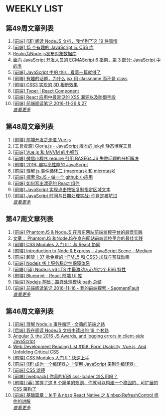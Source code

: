 # WEEKLY LIST        
## 第49周文章列表       
1. [[前端] [译] 阅读 NodeJS 文档，我学到了这 19 件事情](http://gold.xitu.io/entry/583ad71d128fe1006be5ddd6)       
2. [[前端] 15 个有趣的 JavaScript 与 CSS 库](http://gold.xitu.io/entry/583ed0d561ff4b006ce73623)       
3. [Realm为Node.js发布对象数据库](http://www.infoq.com/cn/news/2016/11/Realm-database-nodejs?utm_campaign=infoq_content&utm_source=infoq&utm_medium=feed&utm_term=global)       
4. [面向 JavaScript 开发人员的 ECMAScript 6 指南，第 3
        部分: JavaScript 中的类](http://www.ibm.com/developerworks/cn/web/wa-ecmascript6-neward-p3/index.html?ca=drs-)       
5. [[前端]  JavaScript 中的 this , 看着一篇就够了](http://gold.xitu.io/entry/583c3074a22b9d006dd0d65d)       
6. [[前端] 有趣的话题，为什么 jsx 用 classname 而不是 class](http://gold.xitu.io/entry/583ecefe61ff4b006b67b72a)       
7. [[前端] CSS3 实现的 3D 相册效果](http://gold.xitu.io/entry/58404db4ac502e006cbf2d46)       
8. [[前端] Typer | React Component](http://gold.xitu.io/entry/583b0558a22b9d006a87b06d)       
9. [[前端] React 应用中最常见的 XSS 漏洞以及防御手段](http://gold.xitu.io/entry/583db15dac502e006eb399f5)       
10. [[前端] 前端阅读笔记 2016-11-26 & 27](http://gold.xitu.io/entry/583ae252ac502e006c235c9a)       
*[查看更多](https://github.com/iv-web/ivweb-weekly/blob/master/weekly/2016/week_49/)*       

       
## 第48周文章列表       
1. [[前端] 前端开发之走进 Vue.js](http://gold.xitu.io/entry/5831af7c128fe10069763797)       
2. [[工具资源] Gloria.js - JavaScript 版本的 jekyll 静态博客工具](http://gold.xitu.io/entry/583706c067f3560065f76d0d)       
3. [[前端] Vue.js 和 MVVM 的小细节](http://gold.xitu.io/entry/58398143a22b9d006a7f2d84)       
4. [[前端] 微信小程序 require 引用 BASE64.JS 失败问题的分析解决](http://gold.xitu.io/entry/583832f3ac502e006e95cace)       
5. [[前端] 2016: 编写高性能的 JavaScript](http://gold.xitu.io/entry/583847daac502e006e967344)       
6. [[前端] 理解 js 事件循环二 (macrotask 和 microtask)](http://gold.xitu.io/entry/58332d560ce46300610e4bad)       
7. [[前端] 探索 RxJS - 做一个 github 小应用](http://gold.xitu.io/entry/58338f53570c350059e2efa4)       
8. [[前端] 如何写出漂亮的 React 组件](http://gold.xitu.io/entry/5832dae0c4c971005f5608ff)       
9. [[前端] JavaScript 实现点击按钮复制指定区域文本](http://gold.xitu.io/entry/5836aef7ac502e006c05abb6)       
10. [[前端] JavaScript 时间与日期处理实战: 你肯定被坑过](http://gold.xitu.io/entry/5835b54cc4c9710054a6093c)       
*[查看更多](https://github.com/iv-web/ivweb-weekly/blob/master/weekly/2016/week_49/)*       

       
## 第47周文章列表       
1. [[前端] PhantomJS & NodeJS 在京东网站前端监控平台的最佳实践](http://gold.xitu.io/entry/582ecd148ac2470061a90905)       
2. [文章： PhantomJS 和NodeJS在京东网站前端监控平台的最佳实践](http://www.infoq.com/cn/articles/practise-of-phantomjs-and-nodejs-in-jingdong?utm_campaign=infoq_content&utm_source=infoq&utm_medium=feed&utm_term=global)       
3. [[前端] CSS Modules 入门 Ⅲ：与 React 协同](http://gold.xitu.io/entry/582900572e958a005eb6ce8a)       
4. [[前端] Introduction to Node & Express – JavaScript Scene – Medium](http://gold.xitu.io/entry/582ed0aca0bb9f0067b287ff)       
5. [[前端] 超赞！37 款免费的 HTML5 和 CSS3 加载与预载动画](http://gold.xitu.io/entry/582efca0128fe10069628b6e)       
6. [[前端] Nodejs 线上服务稳定性保障体系](http://gold.xitu.io/entry/582f1c65a0bb9f0067b5bdc1)       
7. [[前端] [译] Node.js v6 LTS 中最激动人心的六个 ES6 特性](http://gold.xitu.io/entry/582dcfb067f356006336c834)       
8. [[前端] Blueprint - React 前端 UI 库](http://gold.xitu.io/entry/58284fa967f35600587f627f)       
9. [[后端] Nodejs 基础：路径处理模块 path 总结](http://gold.xitu.io/entry/582caaa32f301e005948bc32)       
10. [[前端] 前端阅读笔记 2016-11-16 - 我的前端探索 - SegmentFault](http://gold.xitu.io/entry/582c7e11da2f600063db6821)       
*[查看更多](https://github.com/iv-web/ivweb-weekly/blob/master/weekly/2016/week_49/)*       

       
## 第46周文章列表       
1. [[前端] 理解 Node.js 事件循环 · 文蔺的前端之路](http://gold.xitu.io/entry/582736d1128fe1005cc906da)       
2. [[后端] 我在阅读 NodeJS 文档中读出的 19 个套路](http://gold.xitu.io/entry/58233a212f301e005c3b913a)       
3. [Angular 3, the 2016 JS Awards, and logging errors in client-side JavaScript](http://javascriptweekly.com/issues/309)       
4. [Web Development Reading List #158: Form Usability, Vue.js, And Unfolding Critical CSS](https://www.smashingmagazine.com/2016/11/web-development-reading-list-158/)       
5. [[前端] CSS Modules 入门 Ⅱ：快速上手](http://gold.xitu.io/entry/5827ab518ac2470059686190)       
6. [[前端] [译] 成为一个编译器之「使用 JavaScript 来制作编译器」](http://gold.xitu.io/entry/582343555bbb500059056d4b)       
7. [[前端] CSS 滤镜](http://gold.xitu.io/entry/582743e3570c3500586e5b1e)       
8. [[前端] [webpack] 你真的知道 css-loader 怎么用吗？](http://gold.xitu.io/entry/5826e755c4c9710054313d6e)       
9. [[前端] [英] 掌握了这 8 个简单的规则，你就可以构建一个稳固的、可扩展的 CSS 架构了](http://gold.xitu.io/entry/58219292128fe1005a190fd2)       
10. [[前端] 基础篇章：关于 & nbsp;React Native 之 & nbsp;RefreshControl 组件的讲解](http://gold.xitu.io/entry/5824f9fea22b9d00670a8271)       
*[查看更多](https://github.com/iv-web/ivweb-weekly/blob/master/weekly/2016/week_49/)*       

